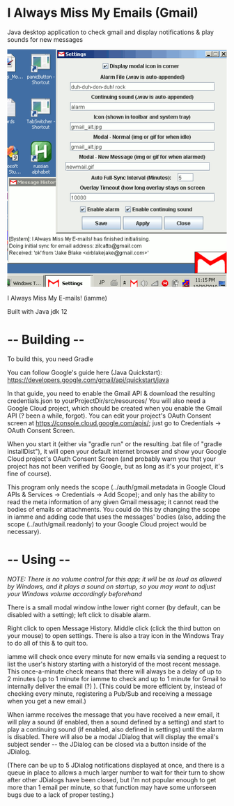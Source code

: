 # I Always Miss My Emails (Gmail)
Java desktop application to check gmail and display notifications &amp; play sounds for new messages

![alt test](Screenshots/iamme.gif)

I Always Miss My E-mails! (iamme)

Built with Java jdk 12

# -- Building --

To build this, you need Gradle

You can follow Google's guide here (Java Quickstart): https://developers.google.com/gmail/api/quickstart/java

In that guide, you need to enable the Gmail API & download the resulting credentials.json to yourProjectDir/src/resources/
You will also need a Google Cloud project, which should be created when you enable the Gmail API (? been a while, forgot). You can edit your project's OAuth Consent screen at https://console.cloud.google.com/apis/; just go to Credentials -> OAuth Consent Screen.

When you start it (either via "gradle run" or the resulting .bat file of "gradle installDist"), it will open your default internet browser and show your Google Cloud project's OAuth Consent Screen (and probably warn you that your project has not been verified by Google, but as long as it's your project, it's fine of course).


This program only needs the <metadata> scope (../auth/gmail.metadata in Google Cloud APIs & Services -> Credentials -> Add Scope); and only has the ability to read the meta information of any given Gmail message; it cannot read the bodies of emails or attachments. You could do this by changing the scope in iamme and adding code that uses the messages' bodies (also, adding the scope (../auth/gmail.readonly) to your Google Cloud project would be necessary).


  
# -- Using --


*NOTE: There is no volume control for this app; it will be as loud as allowed by Windows, and it plays a sound on startup, so you may want to adjust your Windows volume accordingly beforehand*

There is a small modal window inthe lower right corner (by default, can be disabled with a setting); left click to disable alarm.

Right click to open Message History. Middle click (click the third button on your mouse) to open settings.
There is also a tray icon in the Windows Tray to do all of this & to quit too.


iamme will check once every minute for new emails via sending a request to list the user's history starting with a historyId of the most recent message. 
This once-a-minute check means that there will always be a delay of up to 2 minutes (up to 1 minute for iamme to check and up to 1 minute for Gmail to internally deliver the email (?) ).
(This could be more efficient by, instead of checking every minute, registering a Pub/Sub and receiving a message when you get a new email.)


When iamme receives the message that you have received a new email, it will play a sound (if enabled, then a sound defined by a setting) and start to play a continuing sound (if enabled, also defined in settings) until the alarm is disabled. There will also be a modal JDialog that will display the email's subject sender -- the JDialog can be closed via a button inside of the JDialog.

(There can be up to 5 JDialog notifications displayed at once, and there is a queue in place to allows a much larger number to wait for their turn to show after other JDialogs have been closed, but I'm not popular enough to get more than 1 email per minute, so that function may have some unforseen bugs due to a lack of proper testing.)
